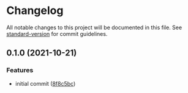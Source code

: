 # Changelog

All notable changes to this project will be documented in this file. See [standard-version](https://github.com/conventional-changelog/standard-version) for commit guidelines.

## 0.1.0 (2021-10-21)


### Features

* initial commit ([8f8c5bc](https://github.com/christophehurpeau/babel-plugin-styled-components-react-native-web/commit/8f8c5bc3f13e8a5163e5e1a56d907192d29a6841))
